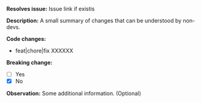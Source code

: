 **Resolves issue:**
Issue link if existis

**Description:**
A small summary of changes that can be understood by non-devs.

**Code changes:**
- feat|chore|fix XXXXXX

**Breaking change:**
- [ ] Yes
- [x] No

**Observation:**
Some additional information. (Optional)
